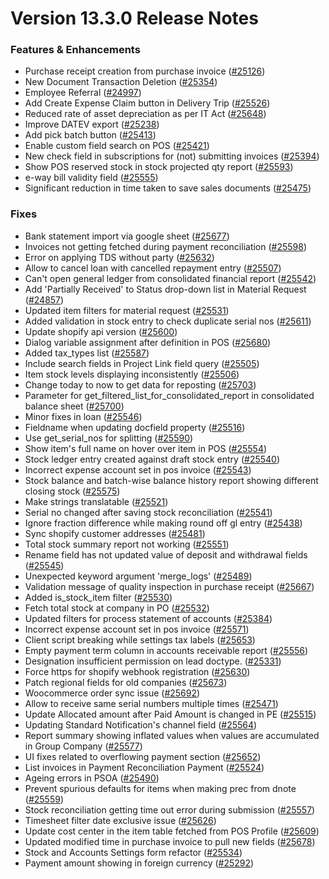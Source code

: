# Version 13.3.0 Release Notes

### Features & Enhancements

- Purchase receipt creation from purchase invoice ([#25126](https://github.com/saashqdev/erpnexus/pull/25126))
- New Document Transaction Deletion ([#25354](https://github.com/saashqdev/erpnexus/pull/25354))
- Employee Referral ([#24997](https://github.com/saashqdev/erpnexus/pull/24997))
- Add Create Expense Claim button in Delivery Trip ([#25526](https://github.com/saashqdev/erpnexus/pull/25526))
- Reduced rate of asset depreciation as per IT Act ([#25648](https://github.com/saashqdev/erpnexus/pull/25648))
- Improve DATEV export ([#25238](https://github.com/saashqdev/erpnexus/pull/25238))
- Add pick batch button ([#25413](https://github.com/saashqdev/erpnexus/pull/25413))
- Enable custom field search on POS ([#25421](https://github.com/saashqdev/erpnexus/pull/25421))
- New check field in subscriptions for (not) submitting invoices ([#25394](https://github.com/saashqdev/erpnexus/pull/25394))
- Show POS reserved stock in stock projected qty report ([#25593](https://github.com/saashqdev/erpnexus/pull/25593))
- e-way bill validity field ([#25555](https://github.com/saashqdev/erpnexus/pull/25555))
- Significant reduction in time taken to save sales documents ([#25475](https://github.com/saashqdev/erpnexus/pull/25475))

### Fixes

- Bank statement import via google sheet ([#25677](https://github.com/saashqdev/erpnexus/pull/25677))
- Invoices not getting fetched during payment reconciliation ([#25598](https://github.com/saashqdev/erpnexus/pull/25598))
- Error on applying TDS without party ([#25632](https://github.com/saashqdev/erpnexus/pull/25632))
- Allow to cancel loan with cancelled repayment entry ([#25507](https://github.com/saashqdev/erpnexus/pull/25507))
- Can't open general ledger from consolidated financial report ([#25542](https://github.com/saashqdev/erpnexus/pull/25542))
- Add 'Partially Received' to Status drop-down list in Material Request ([#24857](https://github.com/saashqdev/erpnexus/pull/24857))
- Updated item filters for material request ([#25531](https://github.com/saashqdev/erpnexus/pull/25531))
- Added validation in stock entry to check duplicate serial nos ([#25611](https://github.com/saashqdev/erpnexus/pull/25611))
- Update shopify api version ([#25600](https://github.com/saashqdev/erpnexus/pull/25600))
- Dialog variable assignment after definition in POS ([#25680](https://github.com/saashqdev/erpnexus/pull/25680))
- Added tax_types list ([#25587](https://github.com/saashqdev/erpnexus/pull/25587))
- Include search fields in Project Link field query ([#25505](https://github.com/saashqdev/erpnexus/pull/25505))
- Item stock levels displaying inconsistently ([#25506](https://github.com/saashqdev/erpnexus/pull/25506))
- Change today to now to get data for reposting ([#25703](https://github.com/saashqdev/erpnexus/pull/25703))
- Parameter for get_filtered_list_for_consolidated_report in consolidated balance sheet ([#25700](https://github.com/saashqdev/erpnexus/pull/25700))
- Minor fixes in loan ([#25546](https://github.com/saashqdev/erpnexus/pull/25546))
- Fieldname when updating docfield property ([#25516](https://github.com/saashqdev/erpnexus/pull/25516))
- Use get_serial_nos for splitting ([#25590](https://github.com/saashqdev/erpnexus/pull/25590))
- Show item's full name on hover over item in POS ([#25554](https://github.com/saashqdev/erpnexus/pull/25554))
- Stock ledger entry created against draft stock entry ([#25540](https://github.com/saashqdev/erpnexus/pull/25540))
- Incorrect expense account set in pos invoice ([#25543](https://github.com/saashqdev/erpnexus/pull/25543))
- Stock balance and batch-wise balance history report showing different closing stock ([#25575](https://github.com/saashqdev/erpnexus/pull/25575))
- Make strings translatable ([#25521](https://github.com/saashqdev/erpnexus/pull/25521))
- Serial no changed after saving stock reconciliation ([#25541](https://github.com/saashqdev/erpnexus/pull/25541))
- Ignore fraction difference while making round off gl entry ([#25438](https://github.com/saashqdev/erpnexus/pull/25438))
- Sync shopify customer addresses ([#25481](https://github.com/saashqdev/erpnexus/pull/25481))
- Total stock summary report not working ([#25551](https://github.com/saashqdev/erpnexus/pull/25551))
- Rename field has not updated value of deposit and withdrawal fields ([#25545](https://github.com/saashqdev/erpnexus/pull/25545))
- Unexpected keyword argument 'merge_logs' ([#25489](https://github.com/saashqdev/erpnexus/pull/25489))
- Validation message of quality inspection in purchase receipt ([#25667](https://github.com/saashqdev/erpnexus/pull/25667))
- Added is_stock_item filter ([#25530](https://github.com/saashqdev/erpnexus/pull/25530))
- Fetch total stock at company in PO ([#25532](https://github.com/saashqdev/erpnexus/pull/25532))
- Updated filters for process statement of accounts ([#25384](https://github.com/saashqdev/erpnexus/pull/25384))
- Incorrect expense account set in pos invoice ([#25571](https://github.com/saashqdev/erpnexus/pull/25571))
- Client script breaking while settings tax labels ([#25653](https://github.com/saashqdev/erpnexus/pull/25653))
- Empty payment term column in accounts receivable report ([#25556](https://github.com/saashqdev/erpnexus/pull/25556))
- Designation insufficient permission on lead doctype. ([#25331](https://github.com/saashqdev/erpnexus/pull/25331))
- Force https for shopify webhook registration ([#25630](https://github.com/saashqdev/erpnexus/pull/25630))
- Patch regional fields for old companies ([#25673](https://github.com/saashqdev/erpnexus/pull/25673))
- Woocommerce order sync issue ([#25692](https://github.com/saashqdev/erpnexus/pull/25692))
- Allow to receive same serial numbers multiple times ([#25471](https://github.com/saashqdev/erpnexus/pull/25471))
- Update Allocated amount after Paid Amount is changed in PE ([#25515](https://github.com/saashqdev/erpnexus/pull/25515))
- Updating Standard Notification's channel field ([#25564](https://github.com/saashqdev/erpnexus/pull/25564))
- Report summary showing inflated values when values are accumulated in Group Company ([#25577](https://github.com/saashqdev/erpnexus/pull/25577))
- UI fixes related to overflowing payment section ([#25652](https://github.com/saashqdev/erpnexus/pull/25652))
- List invoices in Payment Reconciliation Payment ([#25524](https://github.com/saashqdev/erpnexus/pull/25524))
- Ageing errors in PSOA ([#25490](https://github.com/saashqdev/erpnexus/pull/25490))
- Prevent spurious defaults for items when making prec from dnote ([#25559](https://github.com/saashqdev/erpnexus/pull/25559))
- Stock reconciliation getting time out error during submission ([#25557](https://github.com/saashqdev/erpnexus/pull/25557))
- Timesheet filter date exclusive issue ([#25626](https://github.com/saashqdev/erpnexus/pull/25626))
- Update cost center in the item table fetched from POS Profile ([#25609](https://github.com/saashqdev/erpnexus/pull/25609))
- Updated modified time in purchase invoice to pull new fields ([#25678](https://github.com/saashqdev/erpnexus/pull/25678))
- Stock and Accounts Settings form refactor ([#25534](https://github.com/saashqdev/erpnexus/pull/25534))
- Payment amount showing in foreign currency ([#25292](https://github.com/saashqdev/erpnexus/pull/25292))
